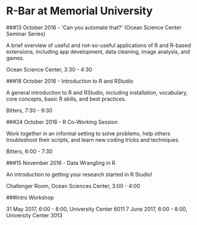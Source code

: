 # R-Bar at Memorial University

###13 October 2016 - 'Can you automate that?' (Ocean Science Center Seminar Series)

A brief overview of useful and not-so-useful applications of R and R-based extensions, including app development, data cleaning, image analysis, and games.

Ocean Science Center, 3:30 - 4:30

###18 October 2016 - Introduction to R and RStudio

A general introduction to R and RStudio, including installation, vocabulary, core concepts, basic R skills, and best practices.

Bitters, 7:30 - 9:30

###24 October 2016 - R Co-Working Session

Work together in an informal setting to solve problems, help others troubleshoot their scripts, and learn new coding tricks and techniques.

Bitters, 6:00 - 7:30

###15 November 2016 - Data Wrangling in R

An introduction to getting your research started in R Studio!

Challenger Room, Ocean Sciences Center, 3:00 - 4:00

###Intro Workshop

31 May 2017, 6:00 - 8:00, University Center 6011
7 June 2017, 6:00 - 8:00, University Center 3013
